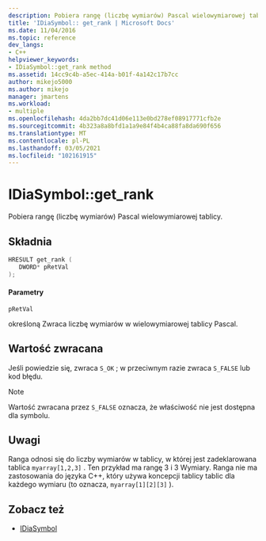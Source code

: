 ```yaml
---
description: Pobiera rangę (liczbę wymiarów) Pascal wielowymiarowej tablicy.
title: 'IDiaSymbol:: get_rank | Microsoft Docs'
ms.date: 11/04/2016
ms.topic: reference
dev_langs:
- C++
helpviewer_keywords:
- IDiaSymbol::get_rank method
ms.assetid: 14cc9c4b-a5ec-414a-b01f-4a142c17b7cc
author: mikejo5000
ms.author: mikejo
manager: jmartens
ms.workload:
- multiple
ms.openlocfilehash: 4da2bb7dc41d06e113e0bd278ef08917771cfb2e
ms.sourcegitcommit: 4b323a8a8bfd1a1a9e84f4b4ca88fa8da690f656
ms.translationtype: MT
ms.contentlocale: pl-PL
ms.lasthandoff: 03/05/2021
ms.locfileid: "102161915"
---
```

# <a name="idiasymbolget_rank"></a>IDiaSymbol::get_rank
Pobiera rangę (liczbę wymiarów) Pascal wielowymiarowej tablicy.

## <a name="syntax"></a>Składnia

```C++
HRESULT get_rank ( 
   DWORD* pRetVal
);
```

#### <a name="parameters"></a>Parametry
 `pRetVal`

określoną Zwraca liczbę wymiarów w wielowymiarowej tablicy Pascal.

## <a name="return-value"></a>Wartość zwracana
 Jeśli powiedzie się, zwraca `S_OK` ; w przeciwnym razie zwraca `S_FALSE` lub kod błędu.

> [!NOTE]
> Wartość zwracana przez `S_FALSE` oznacza, że właściwość nie jest dostępna dla symbolu.

## <a name="remarks"></a>Uwagi
 Ranga odnosi się do liczby wymiarów w tablicy, w której jest zadeklarowana tablica `myarray[1,2,3]` . Ten przykład ma rangę 3 i 3 Wymiary. Ranga nie ma zastosowania do języka C++, który używa koncepcji tablicy tablic dla każdego wymiaru (to oznacza, `myarray[1][2][3]` ).

## <a name="see-also"></a>Zobacz też
- [IDiaSymbol](../../debugger/debug-interface-access/idiasymbol.md)
